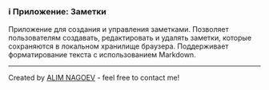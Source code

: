 ### ℹ️ Приложение: Заметки 

Приложение для создания и управления заметками.
Позволяет пользователям создавать, редактировать и удалять заметки,
которые сохраняются в локальном хранилище браузера.
Поддерживает форматирование текста с использованием Markdown.

-----
Created by [ALIM NAGOEV](https://github.com/nagoev-id) - feel free to contact me!

